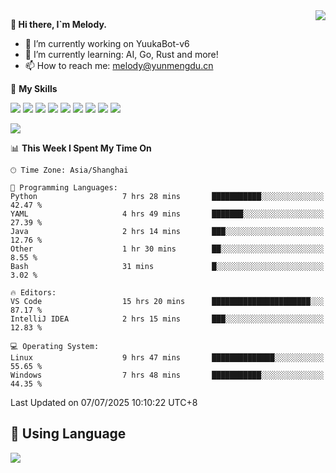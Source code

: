 <a href="#">
  <img align="right" src="https://github-readme-stats.vercel.app/api?username=melodyyuuka&count_private=true&show_icons=true" />
</a>

**👋 Hi there, I`m Melody.**

- 🔭 I’m currently working on YuukaBot-v6
- 🌱 I’m currently learning: AI, Go, Rust and more!
- 📫 How to reach me: melody@yunmengdu.cn

🌟 **My Skills** 

![](https://img.shields.io/badge/-Python-3e74a2?style=flat-square&logo=Python&logoColor=fff)
![](https://img.shields.io/badge/-Java-007396?style=flat-square&logo=OpenJDK&logoColor=fff)
![](https://img.shields.io/badge/-Node.js-339933?style=flat-square&logo=Node.js&logoColor=fff)
![](https://img.shields.io/badge/-Git-f05032?style=flat-square&logo=git&logoColor=fff)
![](https://img.shields.io/badge/-PostgreSQL-4169e1?style=flat-square&logo=PostgreSQL&logoColor=fff)
![](https://img.shields.io/badge/-Rust-000000?style=flat-square&logo=rust&logoColor=fff)
![](https://img.shields.io/badge/-VSCode-007acc?style=flat-square&logo=Visual-Studio-Code&logoColor=fff)
![](https://img.shields.io/badge/-FastAPI-009688?style=flat-square&logo=FastAPI&logoColor=fff)
![](https://img.shields.io/badge/-Linux-000000?style=flat-square&logo=Linux&logoColor=fff)


![](https://wakatime.com/badge/user/fa6dc0e2-47c5-4d2d-ae45-69fec6f2122c.svg)

<!--START_SECTION:waka-->
📊 **This Week I Spent My Time On** 

```text
🕑︎ Time Zone: Asia/Shanghai

💬 Programming Languages: 
Python                   7 hrs 28 mins       ███████████░░░░░░░░░░░░░░   42.47 % 
YAML                     4 hrs 49 mins       ███████░░░░░░░░░░░░░░░░░░   27.39 % 
Java                     2 hrs 14 mins       ███░░░░░░░░░░░░░░░░░░░░░░   12.76 % 
Other                    1 hr 30 mins        ██░░░░░░░░░░░░░░░░░░░░░░░    8.55 % 
Bash                     31 mins             █░░░░░░░░░░░░░░░░░░░░░░░░    3.02 % 

🔥 Editors: 
VS Code                  15 hrs 20 mins      ██████████████████████░░░   87.17 % 
IntelliJ IDEA            2 hrs 15 mins       ███░░░░░░░░░░░░░░░░░░░░░░   12.83 % 

💻 Operating System: 
Linux                    9 hrs 47 mins       ██████████████░░░░░░░░░░░   55.65 % 
Windows                  7 hrs 48 mins       ███████████░░░░░░░░░░░░░░   44.35 % 
```


 Last Updated on 07/07/2025 10:10:22 UTC+8
<!--END_SECTION:waka-->

## 🥰 **Using Language**

![](https://github-readme-stats.vercel.app/api/wakatime?username=MelodyYuyuko&layout=compact&hide_border=true)
